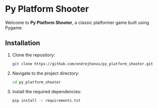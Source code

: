 # Py Platform Shooter

Welcome to **Py Platform Shooter**, a classic platformer game built using Pygame.

## Installation

1. Clone the repository:
    ```bash
    git clone https://github.com/ondrejhonus/py_platform_shooter.git
    ```
2. Navigate to the project directory:
    ```bash
    cd py_platform_shooter
    ```
3. Install the required dependencies:
    ```bash
    pip install -r requirements.txt
    ```
